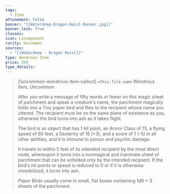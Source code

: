 ```yaml
---
tags:
  - Item
attunement: False
banner: "[[Waterdeep-Dragon-Heist-Banner.jpg]]"
banner_lock: True
classes:
icon: LiComponent
rarity: Uncommon
sources:
  - "[[Waterdeep - Dragon Heist]]"
type: Wondrous Item
price: 350
type_details: 
---
```

>[!uncommon-wondrous-item-callout] `=this.file.name`
>*Wondrous Item, Uncommon*
>
>After you write a message of fifty words or fewer on this magic sheet of parchment and speak a creature's name, the parchment magically folds into a Tiny paper bird and flies to the recipient whose name you uttered. The recipient must be on the same plane of existence as you, otherwise the bird turns into ash as it takes flight.
>
>The bird is an object that has 1 hit point, an Armor Class of 13, a flying speed of 60 feet, a Dexterity of 16 (+3), and a score of 1 (-5) in all other abilities, and it is immune to poison and psychic damage.
>
>It travels to within 5 feet of its intended recipient by the most direct route, whereupon it turns into a nonmagical and inanimate sheet of parchment that can be unfolded only by the intended recipient. If the bird's hit points or speed is reduced to 0 or if it is otherwise immobilized, it turns into ash.
>
>*Paper Birds* usually come in small, flat boxes containing 1d6 + 3 sheets of the parchment.
>
>
